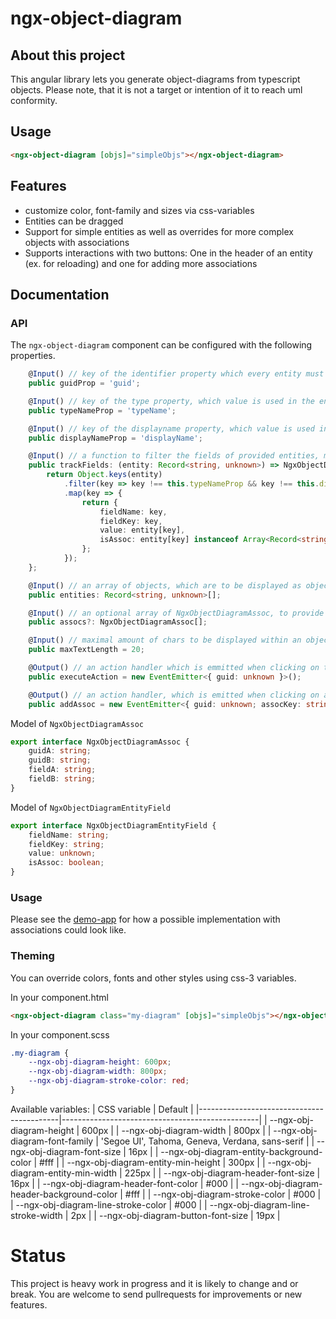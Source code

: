 # ngx-object-diagram

## About this project

This angular library lets you generate object-diagrams from typescript objects.
Please note, that it is not a target or intention of it to reach uml conformity.

## Usage

```html
<ngx-object-diagram [objs]="simpleObjs"></ngx-object-diagram>
```

## Features

-   customize color, font-family and sizes via css-variables
-   Entities can be dragged
-   Support for simple entities as well as overrides for more complex objects with associations
-   Supports interactions with two buttons: One in the header of an entity (ex. for reloading) and one for adding more associations

## Documentation

### API

The `ngx-object-diagram` component can be configured with the following properties.

``` typescript
    @Input() // key of the identifier property which every entity must have
    public guidProp = 'guid';

    @Input() // key of the type property, which value is used in the entity header
    public typeNameProp = 'typeName';

    @Input() // key of the displayname property, which value is used in the entity header
    public displayNameProp = 'displayName';

    @Input() // a function to filter the fields of provided entities, must return NgxObjectDiagramEntityField[]
    public trackFields: (entity: Record<string, unknown>) => NgxObjectDiagramEntityField[] = entity => {
        return Object.keys(entity)
            .filter(key => key !== this.typeNameProp && key !== this.displayNameProp)
            .map(key => {
                return {
                    fieldName: key,
                    fieldKey: key,
                    value: entity[key],
                    isAssoc: entity[key] instanceof Array<Record<string, unknown>>,
                };
            });
    };

    @Input() // an array of objects, which are to be displayed as object diagram
    public entities: Record<string, unknown>[];

    @Input() // an optional array of NgxObjectDiagramAssoc, to provide connecting lines between objects
    public assocs?: NgxObjectDiagramAssoc[];

    @Input() // maximal amount of chars to be displayed within an object (header and field), the rest will be truncated with ellipsis
    public maxTextLength = 20;

    @Output() // an action handler which is emmitted when clicking on the entity-header button
    public executeAction = new EventEmitter<{ guid: unknown }>();

    @Output() // an action handler, which is emitted when clicking on an associations field button
    public addAssoc = new EventEmitter<{ guid: unknown; assocKey: string }>();
```

Model of `NgxObjectDiagramAssoc`
``` typescript
export interface NgxObjectDiagramAssoc {
    guidA: string;
    guidB: string;
    fieldA: string;
    fieldB: string;
}
```

Model of `NgxObjectDiagramEntityField`
``` typescript
export interface NgxObjectDiagramEntityField {
    fieldName: string;
    fieldKey: string;
    value: unknown;
    isAssoc: boolean;
}
```

### Usage

Please see the [demo-app](projects/demo-app/src/app/components/assoc-usage/assoc-usage.component.ts) for how a possible implementation with associations could look like.

### Theming

You can override colors, fonts and other styles using css-3 variables.

In your component.html

```html
<ngx-object-diagram class="my-diagram" [objs]="simpleObjs"></ngx-object-diagram>
```

In your component.scss

```scss
.my-diagram {
    --ngx-obj-diagram-height: 600px;
    --ngx-obj-diagram-width: 800px;
    --ngx-obj-diagram-stroke-color: red;
}
```

Available variables:
| CSS variable | Default |
|-------------------------------------------|-------------------------------------------------|
| --ngx-obj-diagram-height | 600px |
| --ngx-obj-diagram-width | 800px |
| --ngx-obj-diagram-font-family | 'Segoe UI', Tahoma, Geneva, Verdana, sans-serif |
| --ngx-obj-diagram-font-size | 16px |
| --ngx-obj-diagram-entity-background-color | #fff |
| --ngx-obj-diagram-entity-min-height | 300px |
| --ngx-obj-diagram-entity-min-width | 225px |
| --ngx-obj-diagram-header-font-size | 16px |
| --ngx-obj-diagram-header-font-color | #000 |
| --ngx-obj-diagram-header-background-color | #fff |
| --ngx-obj-diagram-stroke-color | #000 |
| --ngx-obj-diagram-line-stroke-color | #000 |
| --ngx-obj-diagram-line-stroke-width | 2px |
| --ngx-obj-diagram-button-font-size | 19px |

# Status

This project is heavy work in progress and it is likely to change and or break.
You are welcome to send pullrequests for improvements or new features.
